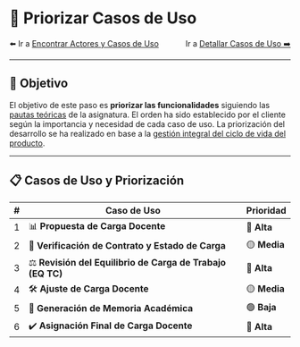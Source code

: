 # 📝 Priorizar Casos de Uso

<div style="display: flex; justify-content: space-between;">
    <div align="left">⬅️ Ir a <a href="ActoresCasosDeUso.md">Encontrar Actores y Casos de Uso</a></div>
    <div align="right">Ir a <a href="DetallarCasosDeUso.md">Detallar Casos de Uso ➡️</a></div>
</div>

---

## 🎯 **Objetivo**

El objetivo de este paso es **priorizar las funcionalidades** siguiendo las [pautas teóricas](https://github.com/mmasias/IdSw1/blob/main/temario/contenidos/CdU.PCdU.md#c%C3%B3mo) de la asignatura.
El orden ha sido establecido por el cliente según la importancia y necesidad de cada caso de uso. La priorización del desarrollo se ha realizado en base a la [gestión integral del ciclo de vida del producto](endesarrollo).

---

## 📋 **Casos de Uso y Priorización**

| **#** | **Caso de Uso**                                            | **Prioridad** |  
|-------|------------------------------------------------------------|---------------|  
| 1     | 📊 **Propuesta de Carga Docente**                          | 🔴 **Alta**   |  
| 2     | 📜 **Verificación de Contrato y Estado de Carga**          | 🟡 **Media**  |  
| 3     | ⚖️ **Revisión del Equilibrio de Carga de Trabajo (EQ TC)** | 🔴 **Alta**   |  
| 4     | 🛠️ **Ajuste de Carga Docente**                             | 🟡 **Media**  |  
| 5     | 📑 **Generación de Memoria Académica**                     | 🟢 **Baja**   |  
| 6     | ✔️ **Asignación Final de Carga Docente**                   | 🔴 **Alta**   |  
